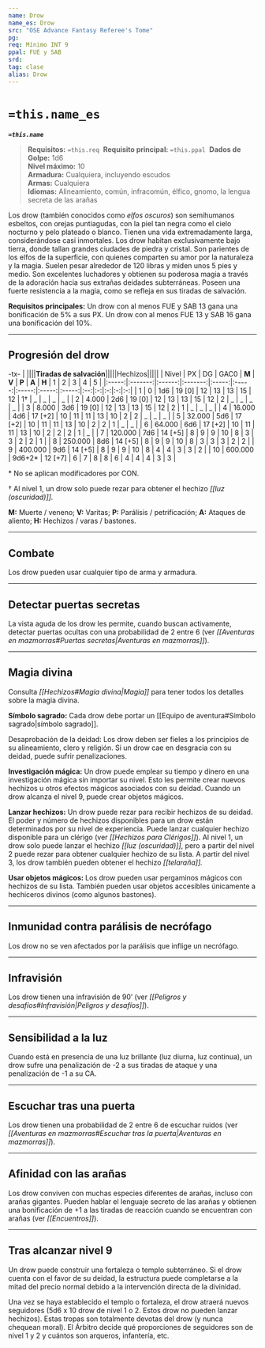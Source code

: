 ```yaml
---
name: Drow
name_es: Drow
src: "OSE Advance Fantasy Referee's Tome"
pg: 
req: Mínimo INT 9
ppal: FUE y SAB
srd: 
tag: clase
alias: Drow
---
```

# `=this.name_es` 

**_`=this.name`_**

> **Requisitos:** `=this.req` 
> **Requisito principal:** `=this.ppal` 
> **Dados de Golpe:** 1d6   
> **Nivel máximo:** 10   
> **Armadura:** Cualquiera, incluyendo escudos   
> **Armas:** Cualquiera   
> **Idiomas:** Alineamiento, común, infracomún, élfico, gnomo, la lengua secreta de las arañas

Los drow (también conocidos como _elfos oscuros_) son semihumanos esbeltos, con orejas puntiagudas, con la piel tan negra como el cielo nocturno y pelo plateado o blanco. Tienen una vida extremadamente larga, considerándose casi inmortales. Los drow habitan exclusivamente bajo tierra, donde tallan grandes ciudades de piedra y cristal. Son parientes de los elfos de la superficie, con quienes comparten su amor por la naturaleza y la magia. Suelen pesar alrededor de 120 libras y miden unos 5 pies y medio. Son excelentes luchadores y obtienen su poderosa magia a través de la adoración hacia sus extrañas deidades subterráneas. Poseen una fuerte resistencia a la magia, como se refleja en sus tiradas de salvación.

**Requisitos principales:** Un drow con al menos FUE y SAB 13 gana una bonificación de 5% a sus PX. Un drow con al menos FUE 13 y SAB 16 gana una bonificación del 10%.

---
## Progresión del drow

-tx-
| ||||**Tiradas de salvación**|||||Hechizos|||||
| Nivel |    PX   |   DG   |   GAC0  | **M** | **V** | **P** | **A** | **H** |  1 | 2 | 3 | 4 | 5 |
|:-----:|:-------:|:------:|:-------:|:-----:|:-----:|:-----:|:-----:|:-----:|:--:|:-:|:-:|:-:|:-:|
|   1   |    0    |   1d6  |  19 [0] |   12  |   13  |   13  |   15  |   12  | 1† | _ | _ | _ | _ |
|   2   |  4.000  |   2d6  |  19 [0] |   12  |   13  |   13  |   15  |   12  |  2 | _ | _ | _ | _ |
|   3   |  8.000  |   3d6  |  19 [0] |   12  |   13  |   13  |   15  |   12  |  2 | 1 | _ | _ | _ |
|   4   |  16.000 |   4d6  | 17 [+2] |   10  |   11  |   11  |   13  |   10  |  2 | 2 | _ | _ | _ |
|   5   |  32.000 |   5d6  | 17 [+2] |   10  |   11  |   11  |   13  |   10  |  2 | 2 | 1 | _ | _ |
|   6   |  64.000 |   6d6  | 17 [+2] |   10  |   11  |   11  |   13  |   10  |  2 | 2 | 2 | 1 | _ |
|   7   | 120.000 |   7d6  | 14 [+5] |   8   |   9   |   9   |   10  |   8   |  3 | 3 | 2 | 2 | 1 |
|   8   | 250.000 |   8d6  | 14 [+5] |   8   |   9   |   9   |   10  |   8   |  3 | 3 | 3 | 2 | 2 |
|   9   | 400.000 |   9d6  | 14 [+5] |   8   |   9   |   9   |   10  |   8   |  4 | 4 | 3 | 3 | 2 |
|   10  | 600.000 | 9d6+2* | 12 [+7] |   6   |   7   |   8   |   8   |   6   |  4 | 4 | 4 | 3 | 3 |

\* No se aplican modificadores por CON.

† Al nivel 1, un drow solo puede rezar para obtener el hechizo _[[luz (oscuridad)]]._

**M:** Muerte / veneno; **V:** Varitas; **P:** Parálisis / petrificación; **A:** Ataques de aliento; **H:** Hechizos / varas / bastones.

---
## Combate

Los drow pueden usar cualquier tipo de arma y armadura.

---
## Detectar puertas secretas

La vista aguda de los drow les permite, cuando buscan activamente, detectar puertas ocultas con una probabilidad de 2 entre 6 (ver _[[Aventuras en mazmorras#Puertas secretas|Aventuras en mazmorras]]_).

---
## Magia divina

Consulta _[[Hechizos#Magia divina|Magia]]_ para tener todos los detalles sobre la magia divina.

**Símbolo sagrado:** Cada drow debe portar un [[Equipo de aventura#Símbolo sagrado|símbolo sagrado]].

Desaprobación de la deidad: Los drow deben ser fieles a los principios de su alineamiento, clero y religión. Si un drow cae en desgracia con su deidad, puede sufrir penalizaciones.

**Investigación mágica:** Un drow puede emplear su tiempo y dinero en una investigación mágica sin importar su nivel. Esto les permite crear nuevos hechizos u otros efectos mágicos asociados con su deidad. Cuando un drow alcanza el nivel 9, puede crear objetos mágicos.

**Lanzar hechizos:** Un drow puede rezar para recibir hechizos de su deidad. El poder y número de hechizos disponibles para un drow están determinados por su nivel de experiencia. Puede lanzar cualquier hechizo disponible para un clérigo (ver _[[Hechizos para Clérigos]]_). Al nivel 1, un drow solo puede lanzar el hechizo _[[luz (oscuridad)]]_, pero a partir del nivel 2 puede rezar para obtener cualquier hechizo de su lista. A partir del nivel 3, los drow también pueden obtener el hechizo _[[telaraña]]._

**Usar objetos mágicos:** Los drow pueden usar pergaminos mágicos con hechizos de su lista. También pueden usar objetos accesibles únicamente a hechiceros divinos (como algunos bastones).

---
## Inmunidad contra parálisis de necrófago

Los drow no se ven afectados por la parálisis que inflige un necrófago.

---
## Infravisión

Los drow tienen una infravisión de 90’ (ver _[[Peligros y desafíos#Infravisión|Peligros y desafíos]]_).

---
## Sensibilidad a la luz

Cuando está en presencia de una luz brillante (luz diurna, luz continua), un drow sufre una penalización de -2 a sus tiradas de ataque y una penalización de -1 a su CA.

---
## Escuchar tras una puerta

Los drow tienen una probabilidad de 2 entre 6 de escuchar ruidos (ver _[[Aventuras en mazmorras#Escuchar tras la puerta|Aventuras en mazmorras]]_).

---
## Afinidad con las arañas

Los drow conviven con muchas especies diferentes de arañas, incluso con arañas gigantes. Pueden hablar el lenguaje secreto de las arañas y obtienen una bonificación de +1 a las tiradas de reacción cuando se encuentran con arañas (ver _[[Encuentros]]_).

---
## Tras alcanzar nivel 9

Un drow puede construir una fortaleza o templo subterráneo. Si el drow cuenta con el favor de su deidad, la estructura puede completarse a la mitad del precio normal debido a la intervención directa de la divinidad.

Una vez se haya establecido el templo o fortaleza, el drow atraerá nuevos seguidores (5d6 x 10 drow de nivel 1 o 2. Estos drow no pueden lanzar hechizos). Estas tropas son totalmente devotas del drow (y nunca chequean moral). El Árbitro decide qué proporciones de seguidores son de nivel 1 y 2 y cuántos son arqueros, infantería, etc.